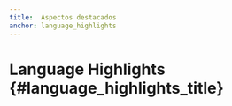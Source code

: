 ```yaml
---
title:  Aspectos destacados
anchor: language_highlights
---
```


# Language Highlights {#language_highlights_title}
